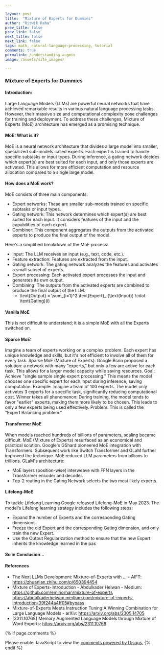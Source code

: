 ```yaml
---

layout: post
title:  "Mixture of Experts for Dummies"
author: "Ritwik Raha"
prev_title: false
prev_link: false
next_title: false
next_link: false
tags: math, natural-language-processing, tutorial
comments: true
permalink: /understanding-augmix
image: /assets/site_images/

---
```


### Mixture of Experts for Dummies

#### Introduction:
Large Language Models (LLMs) are powerful neural networks that have achieved remarkable results in various natural language processing tasks. However, their massive size and computational complexity pose challenges for training and deployment. To address these challenges, Mixture of Experts (MoE) architecture has emerged as a promising technique.

#### MoE: What is it?
MoE is a neural network architecture that divides a large model into smaller, specialized sub-models called experts. Each expert is trained to handle specific subtasks or input types. During inference, a gating network decides which expert(s) are best suited for each input, and only those experts are activated. This allows for more efficient computation and resource allocation compared to a single large model.

#### How does a MoE work?
MoE consists of three main components:
- Expert networks: These are smaller sub-models trained on specific subtasks or input types.
- Gating network: This network determines which expert(s) are best suited for each input. It considers features of the input and the capabilities of each expert.
- Combiner: This component aggregates the outputs from the activated experts to produce the final output of the model.

Here's a simplified breakdown of the MoE process:

- Input: The LLM receives an input (e.g., text, code, etc.).
- Feature extraction: Features are extracted from the input.
- Gating network: The gating network analyzes the features and activates a small subset of experts.
- Expert processing: Each activated expert processes the input and generates its own output.
- Combining: The outputs from the activated experts are combined to produce the final output of the LLM.
    - \text{Output} = \sum_{i=1}^2 \text{Expert}_i(\text{Input}) \cdot \text{Gating}(i)

#### Vanilla MoE
This is not difficult to understand; it is a simple MoE with all the Experts switched on.

#### Sparse MoE:
Imagine a team of experts working on a complex problem. Each expert has unique knowledge and skills, but it's not efficient to involve all of them for every task.
Sparse MoE (Mixture of Experts):
Google Brain proposed a solution: a network with many "experts," but only a few are active for each task. This allows for a larger model capacity while saving resources.
Goal: Achieve "single sample single expert processing." This means the model chooses one specific expert for each input during inference, saving computation.
Example: Imagine a team of 100 experts. The model only activates 3 experts for a specific task, significantly reducing computational cost.
Winner takes all phenomenon:
During training, the model tends to favor "earlier" experts, making them more likely to be chosen. This leads to only a few experts being used effectively.
Problem: This is called the "Expert Balancing problem."

#### Transformer MoE
When models reached hundreds of billions of parameters, scaling became difficult.
MoE (Mixture of Experts) resurfaced as an economical and practical solution.
Google's GShard pioneered MoE integration with Transformers.
Subsequent work like Switch Transformer and GLaM further improved the technique.
MoE reduced LLM parameters from billions to trillions.
GLaM's architecture:

- MoE layers (position-wise) interweave with FFN layers in the Transformer encoder and decoder.
- Top-2 routing in the Gating Network selects the two most likely experts.

#### Lifelong-MoE
To tackle Lifelong Learning Google released Lifelong-MoE in May 2023. The model's Lifelong learning strategy includes the following steps:
- Expand the number of Experts and the corresponding Gating dimensions.
- Freeze the old Expert and the corresponding Gating dimension, and only train the new Expert.
- Use the Output Regularization method to ensure that the new Expert inherits the knowledge learned in the pas

#### So in Conclusion...

#### References
- The Next LLMs Development: Mixture-of-Experts with ... - AIFT: https://zhuanlan.zhihu.com/p/650394454
- Mixture of Experts-Introduction - Abdulkader Helwan - Medium: https://github.com/eminorhan/mixture-of-experts
https://abdulkaderhelwan.medium.com/mixture-of-experts-introduction-39f244a4ff05#bypass
- Mixture-of-Experts Meets Instruction Tuning:A Winning Combination for Large Language Models - arXiv: https://arxiv.org/abs/2305.14705
- [2311.10768] Memory Augmented Language Models through Mixture of Word Experts: https://arxiv.org/abs/2311.10768

{% if page.comments %}
<div id="disqus_thread"></div>
<script>
    /**
    *  RECOMMENDED CONFIGURATION VARIABLES: EDIT AND UNCOMMENT THE SECTION BELOW TO INSERT DYNAMIC VALUES FROM YOUR PLATFORM OR CMS.
    *  LEARN WHY DEFINING THESE VARIABLES IS IMPORTANT: https://disqus.com/admin/universalcode/#configuration-variables    */
    var disqus_config = function () {
    this.page.url = 'https://ritwikraha.github.io{{ page.url }}';  // Replace PAGE_URL with your page's canonical URL variable
    this.page.identifier = 'https://'+'{{ page.id }}'; // Replace PAGE_IDENTIFIER with your page's unique identifier variable
    };
  
    (function() { // DON'T EDIT BELOW THIS LINE
    var d = document, s = d.createElement('script');
    s.src = 'https://ritwikraha-github-io.disqus.com/embed.js';
    s.setAttribute('data-timestamp', +new Date());
    (d.head || d.body).appendChild(s);
    })();
</script>
<noscript>Please enable JavaScript to view the <a href="https://disqus.com/?ref_noscript">comments powered by Disqus.</a></noscript>
{% endif %}
